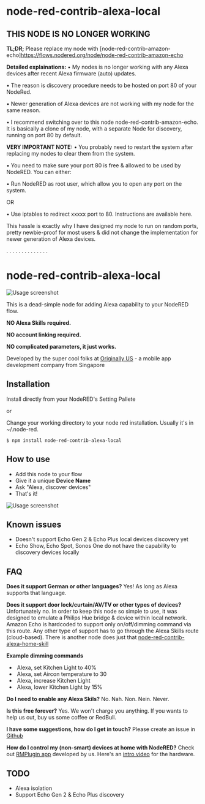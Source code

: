 # node-red-contrib-alexa-local
## THIS NODE IS NO LONGER WORKING
**TL;DR;**
Please replace my node with [node-red-contrib-amazon-echo]https://flows.nodered.org/node/node-red-contrib-amazon-echo

**Detailed explainations:**
• My nodes is no longer working with any Alexa devices after recent Alexa firmware (auto) updates.

• The reason is discovery procedure needs to be hosted on port 80 of your NodeRed.

• Newer generation of Alexa devices are not working with my node for the same reason.

• I recommend switching over to this node node-red-contrib-amazon-echo. It is basically a clone of my node, with a separate Node for discovery, running on port 80 by default.


**VERY IMPORTANT NOTE:**
• You probably need to restart the system after replacing my nodes to clear them from the system.

• You need to make sure your port 80 is free & allowed to be used by NodeRED. You can either:

• Run NodeRED as root user, which allow you to open any port on the system.

OR

• Use iptables to redirect xxxxx port to 80. Instructions are available here.


This hassle is exactly why I have designed my node to run on random ports, pretty newbie-proof for most users & did not change the implementation for newer generation of Alexa devices.

.
.
.
.
.
.
.
.
.
.
.
.
.
.

# node-red-contrib-alexa-local

![Usage screenshot](https://raw.githubusercontent.com/originallyus/node-red-contrib-alexa-local/master/screenshot2.png "Screenshot")

This is a dead-simple node for adding Alexa capability to your NodeRED flow.

**NO Alexa Skills required.**

**NO account linking required.**

**NO complicated parameters, it just works.**


Developed by the super cool folks at [Originally US](http://originally.us) - a mobile app development company from Singapore

## Installation

Install directly from your NodeRED's Setting Pallete

or

Change your working directory to your node red installation. Usually it's in ~/.node-red.

    $ npm install node-red-contrib-alexa-local

## How to use
  * Add this node to your flow
  * Give it a unique **Device Name**
  * Ask "Alexa, discover devices"
  * That's it!

![Usage screenshot](https://raw.githubusercontent.com/originallyus/node-red-contrib-alexa-local/master/screenshot3.png "Screenshot")


## Known issues
  * Doesn't support Echo Gen 2 & Echo Plus local devices discovery yet
  * Echo Show, Echo Spot, Sonos One do not have the capability to discovery devices locally

## FAQ
**Does it support German or other languages?**
Yes! As long as Alexa supports that language.

**Does it support door lock/curtain/AV/TV or other types of devices?**
Unfortunately no. In order to keep this node so simple to use, it was designed to emulate a Philips Hue bridge & device within local network. Amazon Echo is hardcoded to support only on/off/dimming command via this route. Any other type of support has to go through the Alexa Skills route (cloud-based). There is another node does just that [node-red-contrib-alexa-home-skill](https://github.com/hardillb/node-red-contrib-alexa-home-skill)

**Example dimming commands**
  *  Alexa, set Kitchen Light to 40%
  *  Alexa, set Aircon temperature to 30
  *  Alexa, increase Kitchen Light
  *  Alexa, lower Kitchen Light by 15%

**Do I need to enable any Alexa Skils?**
No. Nah. Non. Nein. Never.

**Is this free forever?**
Yes. We won't charge you anything. If you wants to help us out, buy us some coffee or RedBull.

**I have some suggestions, how do I get in touch?**
Please create an issue in [Github](https://github.com/originallyus/node-red-contrib-alexa-local/issues)

**How do I control my (non-smart) devices at home with NodeRED?**
Check out [RMPlugin app](https://play.google.com/store/apps/details?id=us.originally.tasker&hl=en) developed by us. Here's an [intro video](https://www.youtube.com/watch?v=QUKYKhK57sc) for the hardware.


## TODO
  * Alexa isolation
  * Support Echo Gen 2 & Echo Plus discovery
